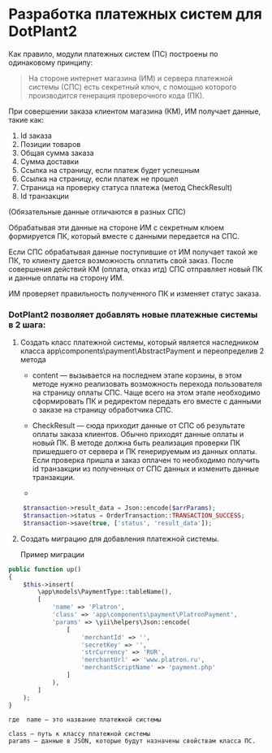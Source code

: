 # Разработка платежных систем для DotPlant2

Как правило, модули платежных систем (ПС) построены по одинаковому принципу:

>На стороне интернет магазина (ИМ) и сервера платежной системы (СПС) есть секретный ключ,  с помощью которого производится генерация проверочного кода (ПК).

При совершении заказа клиентом магазина (КМ), ИМ получает данные, такие как:

1. Id  заказа
2. Позиции товаров
3. Общая сумма заказа
4. Сумма доставки
5. Ссылка на страницу, если платеж будет успешным
6. Ссылка на страницу, если платеж не прошел
7. Страница на проверку статуса платежа (метод CheckResult)
8. Id транзакции

(Обязательные данные отличаются в разных СПС)

Обрабатывая эти данные на стороне ИМ с секретным клюем формируется ПК, который вместе с  данными передается на СПС.

Если СПС обрабатывая данные поступившие от ИМ получает такой же  ПК, то клиенту дается возможность оплатить свой заказ.
После совершения действий КМ (оплата, отказ итд) СПС отправляет новый ПК и данные оплаты на сторону ИМ.

ИМ проверяет правильность полученного ПК и изменяет статус заказа.

### DotPlant2 позволяет добавлять новые платежные системы в 2 шага:

1. Создать класс платежной системы, который является наследником класса app\components\payment\AbstractPayment  и переопределив 2 метода

    * content — вызывается на последнем этапе корзины, в этом методе нужно реализовать возможность перехода пользователя на страницу оплаты СПС. Чаще всего  на этом этапе необходимо сформировать ПК  и редиректом передать его вместе с данными о заказе на страницу обработчика СПС.

    * CheckResult — сюда приходит данные от СПС об результате оплаты заказа клиентов. Обычно приходят данные оплаты и новый ПК.  В методе должна быть реализация проверки ПК пришедшего от сервера и ПК генерируемым из данных оплаты. Если проверка пришла и заказ оплачен то необходимо получить id транзакции из полученных от СПС данных и изменить данные транзакции.
    * 
```php
    $transaction->result_data = Json::encode($arrParams);
    $transaction->status = OrderTransaction::TRANSACTION_SUCCESS;
    $transaction->save(true, ['status', 'result_data']);
```

2. Создать миграцию для добавления платежной системы.

    Пример миграции
    
```php
public function up()
{
    $this->insert(
        \app\models\PaymentType::tableName(),
        [
            'name' => 'Platron',
            'class' => 'app\components\payment\PlatronPayment',
            'params' => \yii\helpers\Json::encode(
                [
                    'merchantId' => '',
                    'secretKey' => '',
                    'strCurrency' => 'RUR',
                    'merchantUrl' => 'www.platron.ru',
                    'merchantScriptName' => 'payment.php'
                ]
            ),
        ]
    );
}
```

    где  name — это название платежной системы

    class — путь к классу платежной системы
    params — данные в JSON, которые будут назначены свойствам класса ПС.